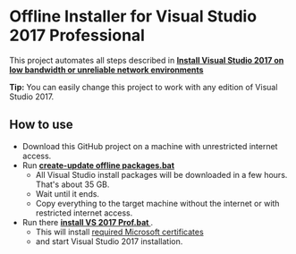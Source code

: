 # Offline Installer for Visual Studio 2017 Professional

This project automates all steps described in **[Install Visual Studio 2017 on low bandwidth or unreliable network environments](https://docs.microsoft.com/en-us/visualstudio/install/install-vs-inconsistent-quality-network)** 

**Tip:** You can easily change this project to work with any edition of Visual Studio 2017.

## How to use
* Download this GitHub project on a machine with unrestricted internet access.
* Run **[create-update offline packages.bat ](https://github.com/it3xl/offline-installer-visual-studio-2017-prof/blob/master/create-update%20offline%20packages.bat)**
  * All Visual Studio install packages will be downloaded in a few hours. That's about 35 GB.
  * Wait until it ends.
  * Copy everything to the target machine without the internet or with restricted internet access.
* Run there **[install VS 2017 Prof.bat ](https://github.com/it3xl/offline-installer-visual-studio-2017-prof/blob/master/install%20VS%202017%20Prof.bat)**.
  * This will install [required Microsoft certificates](https://docs.microsoft.com/en-us/visualstudio/install/install-certificates-for-visual-studio-offline) 
  * and start Visual Studio 2017 installation. 



